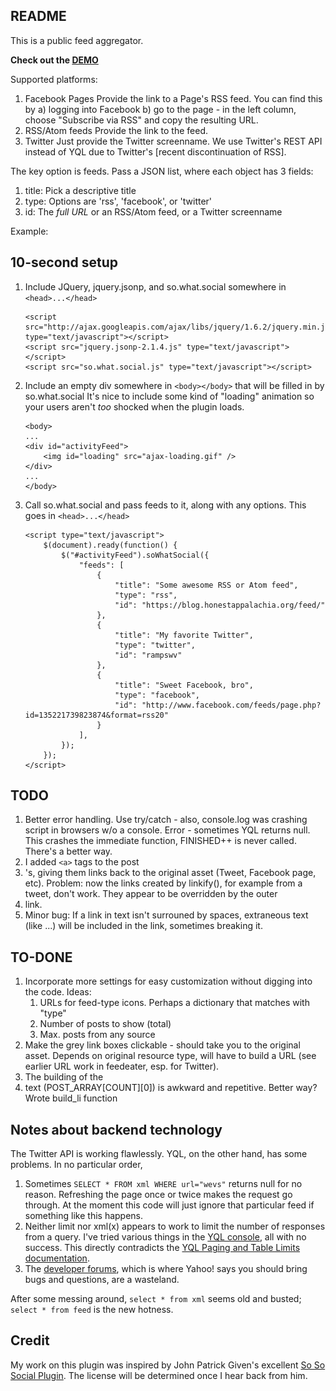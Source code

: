 README
------

This is a public feed aggregator. 

**Check out the [DEMO]**


Supported platforms:

1.  Facebook Pages
    Provide the link to a Page's RSS feed. You can find this by
        a) logging into Facebook
        b) go to the page - in the left column, choose "Subscribe via RSS" and copy the resulting URL.
2.  RSS/Atom feeds
    Provide the link to the feed.
3.  Twitter
    Just provide the Twitter screenname. We use Twitter's REST API instead of YQL due to Twitter's [recent discontinuation of RSS].

The key option is feeds. Pass a JSON list, where each object has 3 fields:

1.  title: Pick a descriptive title
2.  type: Options are 'rss', 'facebook', or 'twitter'
3.  id: The *full URL* or an RSS/Atom feed, or a Twitter screenname

Example:

## 10-second setup

1.  Include JQuery, jquery.jsonp, and so.what.social somewhere in `<head>...</head>`

        <script src="http://ajax.googleapis.com/ajax/libs/jquery/1.6.2/jquery.min.js" type="text/javascript"></script>
        <script src="jquery.jsonp-2.1.4.js" type="text/javascript"></script>
        <script src="so.what.social.js" type="text/javascript"></script>

2.  Include an empty div somewhere in `<body></body>` that will be filled in by so.what.social
    It's nice to include some kind of "loading" animation so your users aren't *too* shocked when the plugin loads.
    
        <body>
        ...
        <div id="activityFeed">
            <img id="loading" src="ajax-loading.gif" />
        </div>
        ...
        </body>

3.  Call so.what.social and pass feeds to it, along with any options. This goes in `<head>...</head>`

        <script type="text/javascript">
            $(document).ready(function() {
                $("#activityFeed").soWhatSocial({
                    "feeds": [
                        {
                            "title": "Some awesome RSS or Atom feed",
                            "type": "rss",
                            "id": "https://blog.honestappalachia.org/feed/"
                        },
                        {
                            "title": "My favorite Twitter",
                            "type": "twitter",
                            "id": "rampswv"
                        },
                        {
                            "title": "Sweet Facebook, bro",
                            "type": "facebook",
                            "id": "http://www.facebook.com/feeds/page.php?id=135221739823874&format=rss20"
                        }
                    ],
                });
            });
        </script>

## TODO

1.  Better error handling. Use try/catch - also, console.log was crashing script in browsers w/o a console.
    Error - sometimes YQL returns null. This crashes the immediate function, FINISHED++ is never called.
    There's a better way.
2.  I added `<a>` tags to the post <li>'s, giving them links back to the original asset (Tweet, Facebook
    page, etc). Problem: now the links created by linkify(), for example from a tweet, don't work. They appear
    to be overridden by the outer <li> link.
3.  Minor bug: If a link in text isn't surrouned by spaces, extraneous text (like ...) will be included in
    the link, sometimes breaking it.

## TO-DONE

1.  Incorporate more settings for easy customization without digging into the code.
    Ideas:
    1.  URLs for feed-type icons. Perhaps a dictionary that matches with "type"
    2.  Number of posts to show (total)
    3.  Max. posts from any source
2.  Make the grey link boxes clickable - should take you to the original asset.
    Depends on original resource type, will have to build a URL (see earlier URL work in feedeater,
    esp. for Twitter).
3.  The building of the <li> text (POST_ARRAY[COUNT][0]) is awkward and repetitive. Better way?
    Wrote build_li function

## Notes about backend technology

The Twitter API is working flawlessly. YQL, on the other hand, has some problems. In no particular order,

1.  Sometimes `SELECT * FROM xml WHERE url="wevs"` returns null for no reason. Refreshing the page once or
    twice makes the request go through. At the moment this code will just ignore that particular feed if
    something like this happens. 
2.  Neither limit nor xml(x) appears to work to limit the number of responses from a query. I've tried
    various things in the [YQL console], all with no success. This directly contradicts the [YQL Paging and Table Limits documentation].
3.  The [developer forums], which is where Yahoo! says you should bring bugs and questions, are a
    wasteland.

After some messing around, `select * from xml` seems old and busted; `select * from feed` is the new
hotness.

## Credit

My work on this plugin was inspired by John Patrick Given's excellent [So So Social Plugin]. The license
will be determined once I hear back from him.

[DEMO]: http://so.what.social-demo.s3-website-us-east-1.amazonaws.com/
[So So Social Plugin]: http://johnpatrickgiven.com/jquery/soSoSocial/
[YQL console]: http://developer.yahoo.com/yql/console/
[YQL Paging and Table Limits documentation]: http://developer.yahoo.com/yql/guide/paging.html
[developer forums]: http://developer.yahoo.com/forum/YQL/
